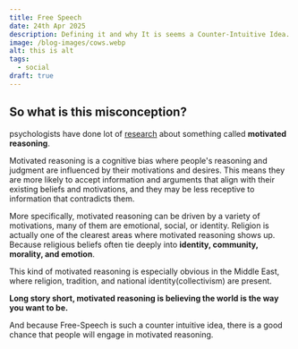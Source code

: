 ```yaml
---
title: Free Speech
date: 24th Apr 2025
description: Defining it and why It is seems a Counter-Intuitive Idea.
image: /blog-images/cows.webp
alt: this is alt
tags:
  - social
draft: true
---
```


## So what is this misconception?

psychologists have done lot of [research](https://www.psychologytoday.com/us/basics/motivated-reasoning) about something called **motivated reasoning**.

Motivated reasoning is a cognitive bias where people's reasoning and judgment are influenced by their motivations and desires. This means they are more likely to accept information and arguments that align with their existing beliefs and motivations, and they may be less receptive to information that contradicts them.

More specifically, motivated reasoning can be driven by a variety of motivations, many of them are emotional, social, or identity. Religion is actually one of the clearest areas where motivated reasoning shows up. Because religious beliefs often tie deeply into **identity, community, morality, and emotion**.

This kind of motivated reasoning is especially obvious in the Middle East, where religion, tradition, and national identity(collectivism) are present.

**Long story short, motivated reasoning is believing the world is the way you want to be.**

And because Free-Speech is such a counter intuitive idea, there is a good chance that people will engage in motivated reasoning.
